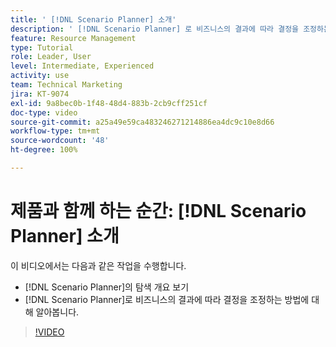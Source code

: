 ```yaml
---
title: ' [!DNL Scenario Planner] 소개'
description: ' [!DNL Scenario Planner] 로 비즈니스의 결과에 따라 결정을 조정하는 방법에 대해 배워봅니다.  [!DNL Scenario Planner]를 탐색하는 방법에 대해 알아봅니다.'
feature: Resource Management
type: Tutorial
role: Leader, User
level: Intermediate, Experienced
activity: use
team: Technical Marketing
jira: KT-9074
exl-id: 9a8bec0b-1f48-48d4-883b-2cb9cff251cf
doc-type: video
source-git-commit: a25a49e59ca483246271214886ea4dc9c10e8d66
workflow-type: tm+mt
source-wordcount: '48'
ht-degree: 100%

---
```


# 제품과 함께 하는 순간: [!DNL Scenario Planner] 소개

이 비디오에서는 다음과 같은 작업을 수행합니다.

* [!DNL Scenario Planner]의 탐색 개요 보기
* [!DNL Scenario Planner]로 비즈니스의 결과에 따라 결정을 조정하는 방법에 대해 알아봅니다.

>[!VIDEO](https://video.tv.adobe.com/v/335316/?quality=12&learn=on)
